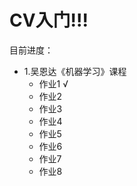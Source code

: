 # CV入门!!!


目前进度：
* 1.吴恩达《机器学习》课程
  * 作业1 √
  * 作业2
  * 作业3
  * 作业4
  * 作业5
  * 作业6
  * 作业7
  * 作业8
